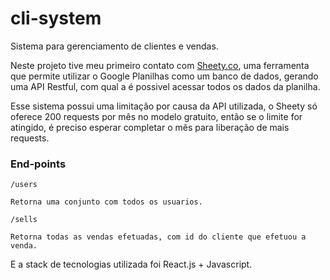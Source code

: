 # cli-system
Sistema para gerenciamento de clientes e vendas.

Neste projeto tive meu primeiro contato com [Sheety.co](https://sheety.co), uma ferramenta que permite utilizar o Google Planilhas como um banco de dados, gerando uma API Restful, com qual a é possivel acessar todos os dados da planilha.

Esse sistema possui uma limitação por causa da API utilizada, o Sheety só oferece 200 requests por mês no modelo gratuito, então se o limite for atingido, é preciso esperar completar o mês para liberação de mais requests.

### End-points

<code>/users</code>

    Retorna uma conjunto com todos os usuarios.

<code>/sells</code>

    Retorna todas as vendas efetuadas, com id do cliente que efetuou a venda.

E a stack de tecnologias utilizada foi React.js + Javascript.
